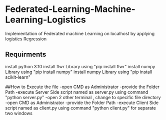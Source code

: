 # Federated-Learning-Machine-Learning-Logistics
Implementation of Federated machine Learning on localhost by applying logistics Regression

## Requirments
install python 3.10
install flwr Library using "pip install flwr"
install numpy Library using "pip install numpy"
install numpy Library using "pip install scikit-learn"

##How to Execute the file
-open CMD as Administrator 
-provide the Folder Path
-execute Server Side script named as server.py using command "python server.py"
-open 2 other terminal , change to specific file directory
-open CMD as Administrator 
-provide the Folder Path
-execute Client Side script named as client.py using command "python client.py" for separate two windows

